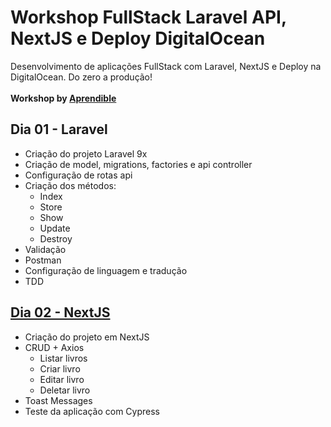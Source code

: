 # Workshop FullStack Laravel API, NextJS e Deploy DigitalOcean
Desenvolvimento de aplicações FullStack com Laravel, NextJS e Deploy na DigitalOcean. Do zero a produção!
<br /> 
<br /> 
__Workshop by [Aprendible](https://aprendible.com/)__

## Dia 01 - Laravel
- Criação do projeto Laravel 9x
- Criação de model, migrations, factories e api controller
- Configuração de rotas api
- Criação dos métodos:
    - Index
    - Store
    - Show
    - Update
    - Destroy
- Validação
- Postman
- Configuração de linguagem e tradução
- TDD

## [Dia 02 - NextJS](https://github.com/leoziondev/aprendible-fullstack-nextjs)
- Criação do projeto em NextJS
- CRUD + Axios
    - Listar livros
    - Criar livro
    - Editar livro
    - Deletar livro
- Toast Messages
- Teste da aplicação com Cypress
